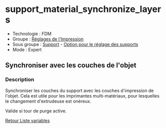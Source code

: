 # support_material_synchronize_layers

* Technologie : FDM
* Groupe : [Réglages de l'Impression](../print_settings/print_settings.md)
* Sous groupe : [Support](../print_settings/print_settings.md#support) - [Option pour le réglage des supports](../print_settings/print_settings.md#option-pour-le-réglage-des-supports)
* Mode : Expert

## Synchroniser avec les couches de l'objet

### Description

Synchroniser les couches du support avec les couches d'impression de l'objet.
Cela est utile pour les imprimantes multi-matériaux, pour lesquelles le changement d'extrudeuse est onéreux.

Valide si tour de purge active.

[Retour Liste variables](variable_list.md)